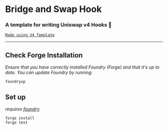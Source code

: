 # Bridge and Swap Hook

### **A template for writing Uniswap v4 Hooks 🦄**

[`Made using V4 Template`](https://github.com/uniswapfoundation/v4-template/generate)

---

## Check Forge Installation

_Ensure that you have correctly installed Foundry (Forge) and that it's up to date. You can update Foundry by running:_

```
foundryup
```

## Set up

_requires [foundry](https://book.getfoundry.sh)_

```
forge install
forge test
```

